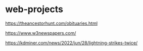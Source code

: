 # web-projects

https://theancestorhunt.com/obituaries.html

https://www.w3newspapers.com/

https://kdminer.com/news/2022/jun/28/lightning-strikes-twice/